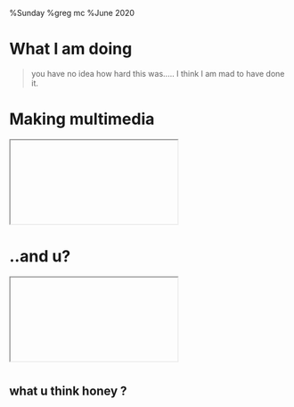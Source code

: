 %Sunday
%greg mc
%June 2020

# What I am doing

>you have no idea how hard this was.....
I think I am mad to have done it.

<audio  data-autoplay ><source src="good_afternoon_miss.mp3" ></audio>

# Making multimedia

<div class="wrap"><iframe data-src="ttt.html" > </iframe></div>


<audio  data-autoplay ><source src="嗨我被困在希腊我不知道该怎么办_食物还可以但真的很无聊_这里没有航班.mp3" ></audio>

# ..and u?

<div class="wrap"><iframe data-src="ppp.html" > </iframe></div>


<audio  data-autoplay ><source src="这不好我的相机需要胶卷_不像我在巴黎的所有照相馆时那样在希腊他们没有太多东西_blah.mp3" ></audio>

#

## what u think honey ?
